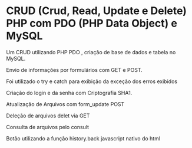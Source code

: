 # CRUD (Crud, Read, Update e Delete) PHP com PDO (PHP Data Object) e MySQL
<p>Um CRUD utilizando PHP PDO , criação de base de dados e tabela no MySQL.</p>
<p>Envio de informações por formulários com GET e POST.</p>
<p>Foi utilizado o try e catch para exibição da exceção dos erros exibidos</p>
<p>Criação do login e da senha com Criptografia SHA1.</p>
<p>Atualização de Arquivos com form_update POST</p>
<p>Deleção de arquivos delet via GET</p>
<p>Consulta de arquivos pelo consult</p>
<p>Botão utilizando a função history.back javascript nativo do html<p/>
